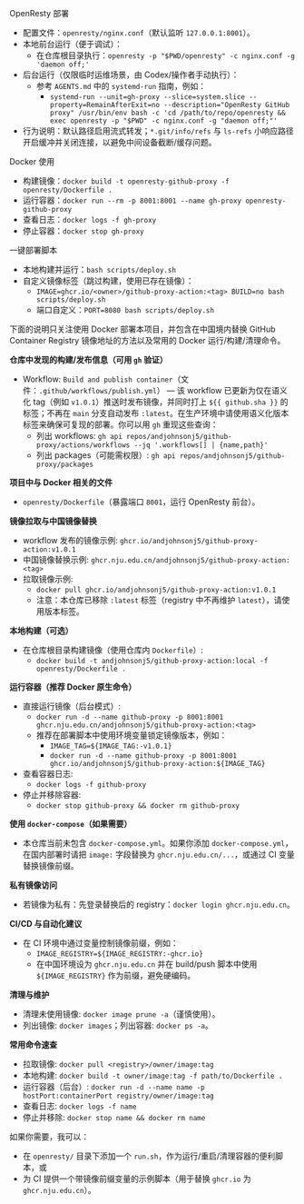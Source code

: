 OpenResty 部署

- 配置文件：`openresty/nginx.conf`（默认监听 `127.0.0.1:8001`）。
- 本地前台运行（便于调试）：
  - 在仓库根目录执行：`openresty -p "$PWD/openresty" -c nginx.conf -g 'daemon off;'`
- 后台运行（仅限临时运维场景，由 Codex/操作者手动执行）：
  - 参考 `AGENTS.md` 中的 `systemd-run` 指南，例如：
    - `systemd-run --unit=gh-proxy --slice=system.slice --property=RemainAfterExit=no --description="OpenResty GitHub proxy" /usr/bin/env bash -c 'cd /path/to/repo/openresty && exec openresty -p "$PWD" -c nginx.conf -g "daemon off;"'`
- 行为说明：默认路径启用流式转发；`*.git/info/refs` 与 `ls-refs` 小响应路径开启缓冲并关闭连接，以避免中间设备截断/缓存问题。

Docker 使用

- 构建镜像：`docker build -t openresty-github-proxy -f openresty/Dockerfile .`
- 运行容器：`docker run --rm -p 8001:8001 --name gh-proxy openresty-github-proxy`
- 查看日志：`docker logs -f gh-proxy`
- 停止容器：`docker stop gh-proxy`

一键部署脚本

- 本地构建并运行：`bash scripts/deploy.sh`
- 自定义镜像标签（跳过构建，使用已存在镜像）：
  - `IMAGE=ghcr.io/<owner>/github-proxy-action:<tag> BUILD=no bash scripts/deploy.sh`
  - 端口自定义：`PORT=8080 bash scripts/deploy.sh`

下面的说明只关注使用 Docker 部署本项目，并包含在中国境内替换 GitHub Container Registry 镜像地址的方法以及常用的 Docker 运行/构建/清理命令。

**仓库中发现的构建/发布信息（可用 `gh` 验证）**
- Workflow: `Build and publish container`（文件：`.github/workflows/publish.yml`） — 该 workflow 已更新为仅在语义化 tag（例如 `v1.0.1`）推送时发布镜像，并同时打上 `${{ github.sha }}` 的标签；不再在 `main` 分支自动发布 `:latest`。在生产环境中请使用语义化版本标签来确保可复现的部署。你可以用 `gh` 重现这些查询：
  - 列出 workflows: `gh api repos/andjohnsonj5/github-proxy/actions/workflows --jq '.workflows[] | {name,path}'`
  - 列出 packages（可能需权限）: `gh api repos/andjohnsonj5/github-proxy/packages`

**项目中与 Docker 相关的文件**
- `openresty/Dockerfile`（暴露端口 `8001`，运行 OpenResty 前台）。

**镜像拉取与中国镜像替换**
- workflow 发布的镜像示例: `ghcr.io/andjohnsonj5/github-proxy-action:v1.0.1`
- 中国镜像替换示例: `ghcr.nju.edu.cn/andjohnsonj5/github-proxy-action:<tag>`
- 拉取镜像示例:
  - `docker pull ghcr.io/andjohnsonj5/github-proxy-action:v1.0.1`
  - 注意：本仓库已移除 `:latest` 标签（registry 中不再维护 `latest`），请使用版本标签。

**本地构建（可选）**
- 在仓库根目录构建镜像（使用仓库内 `Dockerfile`）:
  - `docker build -t andjohnsonj5/github-proxy-action:local -f openresty/Dockerfile .`

**运行容器（推荐 Docker 原生命令）**
- 直接运行镜像（后台模式）:
  - `docker run -d --name github-proxy -p 8001:8001 ghcr.nju.edu.cn/andjohnsonj5/github-proxy-action:<tag>`
  - 推荐在部署脚本中使用环境变量锁定镜像版本，例如：
    - `IMAGE_TAG=${IMAGE_TAG:-v1.0.1}`
    - `docker run -d --name github-proxy -p 8001:8001 ghcr.io/andjohnsonj5/github-proxy-action:${IMAGE_TAG}`
- 查看容器日志:
  - `docker logs -f github-proxy`
- 停止并移除容器:
  - `docker stop github-proxy && docker rm github-proxy`

**使用 `docker-compose`（如果需要）**
- 本仓库当前未包含 `docker-compose.yml`。如果你添加 `docker-compose.yml`，在国内部署时请把 `image:` 字段替换为 `ghcr.nju.edu.cn/...`，或通过 CI 变量替换镜像前缀。

**私有镜像访问**
- 若镜像为私有：先登录替换后的 registry：`docker login ghcr.nju.edu.cn`。

**CI/CD 与自动化建议**
- 在 CI 环境中通过变量控制镜像前缀，例如：
  - `IMAGE_REGISTRY=${IMAGE_REGISTRY:-ghcr.io}`
  - 在中国环境设为 `ghcr.nju.edu.cn` 并在 build/push 脚本中使用 `${IMAGE_REGISTRY}` 作为前缀，避免硬编码。

**清理与维护**
- 清理未使用镜像: `docker image prune -a`（谨慎使用）。
- 列出镜像: `docker images`；列出容器: `docker ps -a`。

**常用命令速查**
- 拉取镜像: `docker pull <registry>/owner/image:tag`
- 本地构建: `docker build -t owner/image:tag -f path/to/Dockerfile .`
- 运行容器（后台）: `docker run -d --name name -p hostPort:containerPort registry/owner/image:tag`
- 查看日志: `docker logs -f name`
- 停止并移除: `docker stop name && docker rm name`

如果你需要，我可以：
- 在 `openresty/` 目录下添加一个 `run.sh`，作为运行/重启/清理容器的便利脚本，或
- 为 CI 提供一个带镜像前缀变量的示例脚本（用于替换 `ghcr.io` 为 `ghcr.nju.edu.cn`）。
